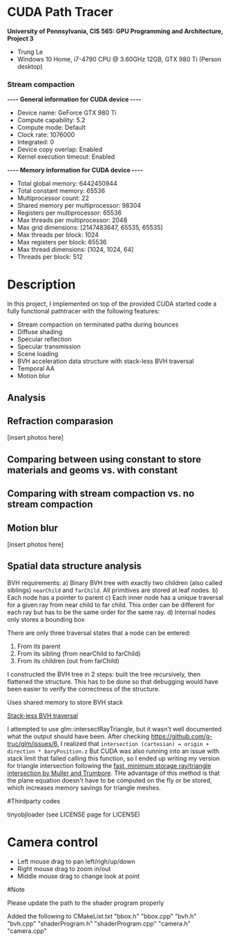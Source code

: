 CUDA Path Tracer
================

**University of Pennsylvania, CIS 565: GPU Programming and Architecture, Project 3**

* Trung Le
* Windows 10 Home, i7-4790 CPU @ 3.60GHz 12GB, GTX 980 Ti (Person desktop)

### Stream compaction

**---- General information for CUDA device ----**
- Device name: GeForce GTX 980 Ti
- Compute capability: 5.2
- Compute mode: Default
- Clock rate: 1076000
- Integrated: 0
- Device copy overlap: Enabled
- Kernel execution timeout: Enabled
 
**---- Memory information for CUDA device ----**

- Total global memory: 6442450944
- Total constant memory: 65536
- Multiprocessor count: 22
- Shared memory per multiprocessor: 98304
- Registers per multiprocessor: 65536
- Max threads per multiprocessor: 2048
- Max grid dimensions: [2147483647, 65535, 65535]
- Max threads per block: 1024
- Max registers per block: 65536
- Max thread dimensions: [1024, 1024, 64]
- Threads per block: 512

# Description

In this project, I implemented on top of the provided CUDA started code a fully functional pathtracer with the following features:

- Stream compaction on terminated paths during bounces
- Diffuse shading
- Specular reflection
- Specular transmission
- Scene loading
- BVH acceleration data structure with stack-less BVH traversal
- Temporal AA
- Motion blur

## Analysis

## Refraction comparasion

[insert photos here]

## Comparing between using __constant__ to store materials and geoms vs. with __constant__

## Comparing with stream compaction vs. no stream compaction

## Motion blur

[insert photos here]

## Spatial data structure analysis

BVH requirements:
a) Binary BVH tree with exactly two children (also called siblings) `nearChild` and `farChild`. All primitives are stored at leaf nodes.
b) Each node has a pointer to parent
c) Each inner node has a unique traversal for a given ray from near child to far child. This order can be different for each ray but has to be the same order for the same ray.
d) Internal nodes only stores a bounding box

There are only three traversal states that a node can be entered:
1. From its parent
2. From its sibling (from nearChild to farChild)
3. From its children (out from farChild)

I constructed the BVH tree in 2 steps: built the tree recursively, then flattened the structure. This has to be done so that debugging would have been easier to verify the correctness of the structure.

Uses shared memory to store BVH stack

[Stack-less BVH traversal](https://graphics.cg.uni-saarland.de/fileadmin/cguds/papers/2011/hapala_sccg2011/hapala_sccg2011.pdf)

I attempted to use glm::intersectRayTriangle, but it wasn't well documented what the output should have been. After checking https://github.com/g-truc/glm/issues/6, I realized that
` intersection (cartesian) = origin + direction * baryPosition.z `
But CUDA was also running into an issue with stack limit that failed calling this function, so I ended up writing my version for triangle intersection following the [fast, minimum storage ray/triangle intersection by Muller and Trumbore](https://www.cs.virginia.edu/~gfx/Courses/2003/ImageSynthesis/papers/Acceleration/Fast%20MinimumStorage%20RayTriangle%20Intersection.pdf). THe advantage of this method is that the plane equation doesn't have to be computed on the fly or be stored, which increases memory savings for triangle meshes.

#Thirdparty codes

tinyobjloader (see LICENSE page for LICENSE)

# Camera control
- Left mouse drag to pan left/righ/up/down
- Right mouse drag to zoom in/out
- Middle mouse drag to change look at point

#Note

Please update the path to the shader program properly

Added the following to CMakeList.txt
	"bbox.h"
	"bbox.cpp"
	"bvh.h"
	"bvh.cpp"
	"shaderProgram.h"
	"shaderProgram.cpp"
	"camera.h"
	"camera.cpp"
